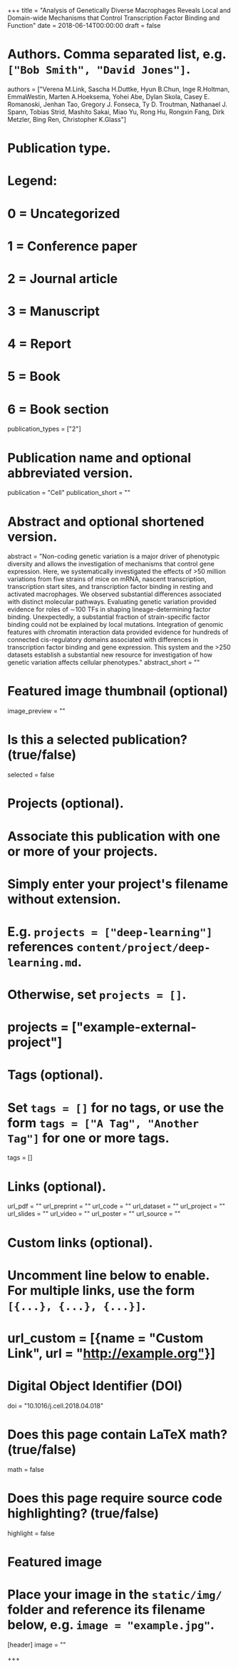 +++
title = "Analysis of Genetically Diverse Macrophages Reveals Local and Domain-wide Mechanisms that Control Transcription Factor Binding and Function"
date = 2018-06-14T00:00:00
draft = false

# Authors. Comma separated list, e.g. `["Bob Smith", "David Jones"]`.
authors = ["Verena M.Link, Sascha H.Duttke, Hyun B.Chun, Inge R.Holtman, EmmaWestin, Marten A.Hoeksema, Yohei Abe, Dylan Skola, Casey E. Romanoski, Jenhan Tao, Gregory J. Fonseca, Ty D. Troutman, Nathanael J. Spann, Tobias Strid, Mashito Sakai, Miao Yu, Rong Hu, Rongxin Fang, Dirk Metzler, Bing Ren, Christopher K.Glass"]

# Publication type.
# Legend:
# 0 = Uncategorized
# 1 = Conference paper
# 2 = Journal article
# 3 = Manuscript
# 4 = Report
# 5 = Book
# 6 = Book section
publication_types = ["2"]

# Publication name and optional abbreviated version.
publication = "Cell"
publication_short = ""

# Abstract and optional shortened version.
abstract = "Non-coding genetic variation is a major driver of phenotypic diversity and allows the investigation of mechanisms that control gene expression. Here, we systematically investigated the effects of >50 million variations from five strains of mice on mRNA, nascent transcription, transcription start sites, and transcription factor binding in resting and activated macrophages. We observed substantial differences associated with distinct molecular pathways. Evaluating genetic variation provided evidence for roles of ∼100 TFs in shaping lineage-determining factor binding. Unexpectedly, a substantial fraction of strain-specific factor binding could not be explained by local mutations. Integration of genomic features with chromatin interaction data provided evidence for hundreds of connected cis-regulatory domains associated with differences in transcription factor binding and gene expression. This system and the >250 datasets establish a substantial new resource for investigation of how genetic variation affects cellular phenotypes."
abstract_short = ""

# Featured image thumbnail (optional)
image_preview = ""

# Is this a selected publication? (true/false)
selected = false

# Projects (optional).
#   Associate this publication with one or more of your projects.
#   Simply enter your project's filename without extension.
#   E.g. `projects = ["deep-learning"]` references `content/project/deep-learning.md`.
#   Otherwise, set `projects = []`.
# projects = ["example-external-project"]

# Tags (optional).
#   Set `tags = []` for no tags, or use the form `tags = ["A Tag", "Another Tag"]` for one or more tags.
tags = []

# Links (optional).
url_pdf = ""
url_preprint = ""
url_code = ""
url_dataset = ""
url_project = ""
url_slides = ""
url_video = ""
url_poster = ""
url_source = ""

# Custom links (optional).
#   Uncomment line below to enable. For multiple links, use the form `[{...}, {...}, {...}]`.
# url_custom = [{name = "Custom Link", url = "http://example.org"}]

# Digital Object Identifier (DOI)
doi = "10.1016/j.cell.2018.04.018"

# Does this page contain LaTeX math? (true/false)
math = false

# Does this page require source code highlighting? (true/false)
highlight = false

# Featured image
# Place your image in the `static/img/` folder and reference its filename below, e.g. `image = "example.jpg"`.
[header]
image = ""

+++
